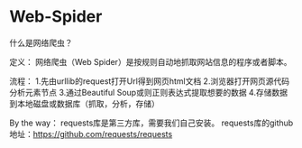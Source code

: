 # Web-Spider

什么是网络爬虫？

定义：
    网络爬虫（Web Spider）是按规则自动地抓取网站信息的程序或者脚本。

流程：
    1.先由urllib的request打开Url得到网页html文档
    2.浏览器打开网页源代码分析元素节点
    3.通过Beautiful Soup或则正则表达式提取想要的数据
    4.存储数据到本地磁盘或数据库（抓取，分析，存储）

By the way：
    requests库是第三方库，需要我们自己安装。
    requests库的github地址：https://github.com/requests/requests